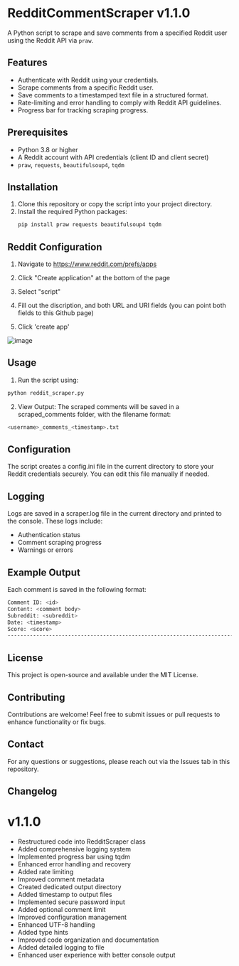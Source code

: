 # RedditCommentScraper v1.1.0

A Python script to scrape and save comments from a specified Reddit user using the Reddit API via `praw`.

## Features

- Authenticate with Reddit using your credentials.
- Scrape comments from a specific Reddit user.
- Save comments to a timestamped text file in a structured format.
- Rate-limiting and error handling to comply with Reddit API guidelines.
- Progress bar for tracking scraping progress.

## Prerequisites

- Python 3.8 or higher
- A Reddit account with API credentials (client ID and client secret)
- `praw`, `requests`, `beautifulsoup4`, `tqdm`

## Installation

1. Clone this repository or copy the script into your project directory.
2. Install the required Python packages:
   ```bash
   pip install praw requests beautifulsoup4 tqdm

## Reddit Configuration

1. Navigate to https://www.reddit.com/prefs/apps

2. Click "Create application" at the bottom of the page

3. Select "script"

4. Fill out the discription, and both URL and URI fields (you can point both fields to this Github page)

5. Click 'create app'

![image](https://user-images.githubusercontent.com/130249301/234336730-dbe61b3f-ffed-4f1f-ab35-b5fe1239d72c.png)

## Usage

1. Run the script using:

```bash
python reddit_scraper.py
```

2. View Output: The scraped comments will be saved in a scraped_comments folder, with the filename format:

```bash
<username>_comments_<timestamp>.txt
```

## Configuration

The script creates a config.ini file in the current directory to store your Reddit credentials securely. You can edit this file manually if needed.

## Logging

Logs are saved in a scraper.log file in the current directory and printed to the console. These logs include:

- Authentication status
- Comment scraping progress
- Warnings or errors

## Example Output
Each comment is saved in the following format:
```bash
Comment ID: <id>
Content: <comment body>
Subreddit: <subreddit>
Date: <timestamp>
Score: <score>
--------------------------------------------------------------------------------
```

## License
This project is open-source and available under the MIT License.

## Contributing
Contributions are welcome! Feel free to submit issues or pull requests to enhance functionality or fix bugs.

## Contact
For any questions or suggestions, please reach out via the Issues tab in this repository.

## Changelog

# v1.1.0

- Restructured code into RedditScraper class
- Added comprehensive logging system
- Implemented progress bar using tqdm
- Enhanced error handling and recovery
- Added rate limiting
- Improved comment metadata
- Created dedicated output directory
- Added timestamp to output files
- Implemented secure password input
- Added optional comment limit
- Improved configuration management
- Enhanced UTF-8 handling
- Added type hints
- Improved code organization and documentation
- Added detailed logging to file
- Enhanced user experience with better console output
